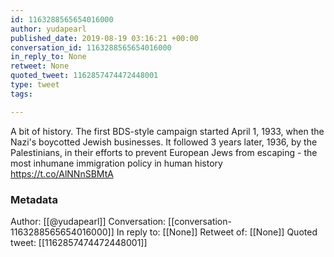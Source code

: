```yaml
---
id: 1163288565654016000
author: yudapearl
published_date: 2019-08-19 03:16:21 +00:00
conversation_id: 1163288565654016000
in_reply_to: None
retweet: None
quoted_tweet: 1162857474472448001
type: tweet
tags:

---
```


A bit of history. The first BDS-style campaign started April 1, 1933, when the Nazi's boycotted Jewish businesses. It followed 3 years later, 1936, by the Palestinians, in their efforts to prevent European Jews from escaping - the most inhumane immigration policy in human history https://t.co/AlNNnSBMtA

### Metadata

Author: [[@yudapearl]]
Conversation: [[conversation-1163288565654016000]]
In reply to: [[None]]
Retweet of: [[None]]
Quoted tweet: [[1162857474472448001]]
